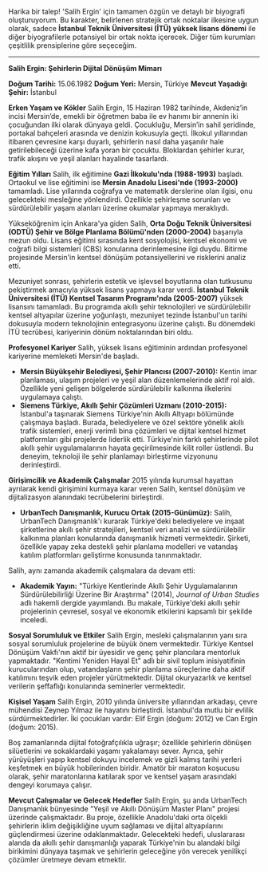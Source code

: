 Harika bir talep! 'Salih Ergin' için tamamen özgün ve detaylı bir biyografi oluşturuyorum. Bu karakter, belirlenen stratejik ortak noktalar ilkesine uygun olarak, sadece **İstanbul Teknik Üniversitesi (İTÜ) yüksek lisans dönemi** ile diğer biyografilerle potansiyel bir ortak nokta içerecek. Diğer tüm kurumları çeşitlilik prensiplerine göre seçeceğim.

---

**Salih Ergin: Şehirlerin Dijital Dönüşüm Mimarı**

**Doğum Tarihi:** 15.06.1982
**Doğum Yeri:** Mersin, Türkiye
**Mevcut Yaşadığı Şehir:** İstanbul

**Erken Yaşam ve Kökler**
Salih Ergin, 15 Haziran 1982 tarihinde, Akdeniz’in incisi Mersin’de, emekli bir öğretmen baba ile ev hanımı bir annenin iki çocuğundan ilki olarak dünyaya geldi. Çocukluğu, Mersin’in sahil şeridinde, portakal bahçeleri arasında ve denizin kokusuyla geçti. İlkokul yıllarından itibaren çevresine karşı duyarlı, şehirlerin nasıl daha yaşanılır hale getirilebileceği üzerine kafa yoran bir çocuktu. Bloklardan şehirler kurar, trafik akışını ve yeşil alanları hayalinde tasarlardı.

**Eğitim Yılları**
Salih, ilk eğitimine **Gazi İlkokulu'nda (1988-1993)** başladı. Ortaokul ve lise eğitimini ise **Mersin Anadolu Lisesi'nde (1993-2000)** tamamladı. Lise yıllarında coğrafya ve matematik derslerine olan ilgisi, onu gelecekteki mesleğine yönlendirdi. Özellikle şehirleşme sorunları ve sürdürülebilir yaşam alanları üzerine okumalar yapmaya meraklıydı.

Yükseköğrenim için Ankara'ya giden Salih, **Orta Doğu Teknik Üniversitesi (ODTÜ) Şehir ve Bölge Planlama Bölümü'nden (2000-2004)** başarıyla mezun oldu. Lisans eğitimi sırasında kent sosyolojisi, kentsel ekonomi ve coğrafi bilgi sistemleri (CBS) konularına derinlemesine ilgi duydu. Bitirme projesinde Mersin'in kentsel dönüşüm potansiyellerini ve risklerini analiz etti.

Mezuniyet sonrası, şehirlerin estetik ve işlevsel boyutlarına olan tutkusunu pekiştirmek amacıyla yüksek lisans yapmaya karar verdi. **İstanbul Teknik Üniversitesi (İTÜ) Kentsel Tasarım Programı'nda (2005-2007)** yüksek lisansını tamamladı. Bu programda akıllı şehir teknolojileri ve sürdürülebilir kentsel altyapılar üzerine yoğunlaştı, mezuniyet tezinde İstanbul'un tarihi dokusuyla modern teknolojinin entegrasyonu üzerine çalıştı. Bu dönemdeki İTÜ tecrübesi, kariyerinin dönüm noktalarından biri oldu.

**Profesyonel Kariyer**
Salih, yüksek lisans eğitiminin ardından profesyonel kariyerine memleketi Mersin'de başladı.
*   **Mersin Büyükşehir Belediyesi, Şehir Plancısı (2007-2010):** Kentin imar planlaması, ulaşım projeleri ve yeşil alan düzenlemelerinde aktif rol aldı. Özellikle yeni gelişen bölgelerde sürdürülebilir kalkınma ilkelerini uygulamaya çalıştı.
*   **Siemens Türkiye, Akıllı Şehir Çözümleri Uzmanı (2010-2015):** İstanbul'a taşınarak Siemens Türkiye'nin Akıllı Altyapı bölümünde çalışmaya başladı. Burada, belediyelere ve özel sektöre yönelik akıllı trafik sistemleri, enerji verimli bina çözümleri ve dijital kentsel hizmet platformları gibi projelerde liderlik etti. Türkiye'nin farklı şehirlerinde pilot akıllı şehir uygulamalarının hayata geçirilmesinde kilit roller üstlendi. Bu deneyim, teknoloji ile şehir planlamayı birleştirme vizyonunu derinleştirdi.

**Girişimcilik ve Akademik Çalışmalar**
2015 yılında kurumsal hayattan ayrılarak kendi girişimini kurmaya karar veren Salih, kentsel dönüşüm ve dijitalizasyon alanındaki tecrübelerini birleştirdi.
*   **UrbanTech Danışmanlık, Kurucu Ortak (2015-Günümüz):** Salih, UrbanTech Danışmanlık'ı kurarak Türkiye'deki belediyelere ve inşaat şirketlerine akıllı şehir stratejileri, kentsel veri analizi ve sürdürülebilir kalkınma planları konularında danışmanlık hizmeti vermektedir. Şirketi, özellikle yapay zeka destekli şehir planlama modelleri ve vatandaş katılım platformları geliştirme konusunda tanınmaktadır.

Salih, aynı zamanda akademik çalışmalara da devam etti:
*   **Akademik Yayın:** "Türkiye Kentlerinde Akıllı Şehir Uygulamalarının Sürdürülebilirliği Üzerine Bir Araştırma" (2014), *Journal of Urban Studies* adlı hakemli dergide yayımlandı. Bu makale, Türkiye'deki akıllı şehir projelerinin çevresel, sosyal ve ekonomik etkilerini kapsamlı bir şekilde inceledi.

**Sosyal Sorumluluk ve Etkiler**
Salih Ergin, mesleki çalışmalarının yanı sıra sosyal sorumluluk projelerine de büyük önem vermektedir. Türkiye Kentsel Dönüşüm Vakfı'nın aktif bir üyesidir ve genç şehir plancılara mentorluk yapmaktadır. "Kentimi Yeniden Hayal Et" adlı bir sivil toplum inisiyatifinin kurucularından olup, vatandaşların şehir planlama süreçlerine daha aktif katılımını teşvik eden projeler yürütmektedir. Dijital okuryazarlık ve kentsel verilerin şeffaflığı konularında seminerler vermektedir.

**Kişisel Yaşam**
Salih Ergin, 2010 yılında üniversite yıllarından arkadaşı, çevre mühendisi Zeynep Yılmaz ile hayatını birleştirdi. İstanbul'da mutlu bir evlilik sürdürmektedirler. İki çocukları vardır: Elif Ergin (doğum: 2012) ve Can Ergin (doğum: 2015).

Boş zamanlarında dijital fotoğrafçılıkla uğraşır; özellikle şehirlerin dönüşen silüetlerini ve sokaklardaki yaşamı yakalamayı sever. Ayrıca, şehir yürüyüşleri yapıp kentsel dokuyu incelemek ve gizli kalmış tarihi yerleri keşfetmek en büyük hobilerinden biridir. Amatör bir maraton koşucusu olarak, şehir maratonlarına katılarak spor ve kentsel yaşam arasındaki dengeyi korumaya çalışır.

**Mevcut Çalışmalar ve Gelecek Hedefler**
Salih Ergin, şu anda UrbanTech Danışmanlık bünyesinde "Yeşil ve Akıllı Dönüşüm Master Planı" projesi üzerinde çalışmaktadır. Bu proje, özellikle Anadolu'daki orta ölçekli şehirlerin iklim değişikliğine uyum sağlaması ve dijital altyapılarını güçlendirmesi üzerine odaklanmaktadır. Gelecekteki hedefi, uluslararası alanda da akıllı şehir danışmanlığı yaparak Türkiye'nin bu alandaki bilgi birikimini dünyaya taşımak ve şehirlerin geleceğine yön verecek yenilikçi çözümler üretmeye devam etmektir.